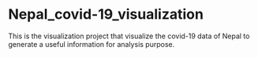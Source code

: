 # Nepal_covid-19_visualization
This is the visualization project that visualize the covid-19 data of Nepal to generate a useful information for analysis purpose.
